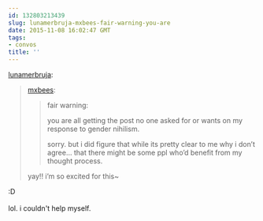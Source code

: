 ```yaml
---
id: 132803213439
slug: lunamerbruja-mxbees-fair-warning-you-are
date: 2015-11-08 16:02:47 GMT
tags:
- convos
title: ''
---
```

<p><a class="tumblr_blog" href="http://lunamerbruja.tumblr.com/post/132802453901">lunamerbruja</a>:</p>
<blockquote>
<p><a class="tumblr_blog" href="http://mxbees.tumblr.com/post/132799935044">mxbees</a>:</p>
<blockquote>
<p>fair warning:</p>

<p>you are all getting the post no one asked for or wants on my response to gender nihilism.</p>

<p>sorry. but i did figure that while its pretty clear to me why i don’t agree… that there might be some ppl who’d benefit from my thought process.</p>
</blockquote>
<p>yay!! i’m so excited for this~</p>
</blockquote>

<p>:D<br/><br/>lol. i couldn't help myself. </p>